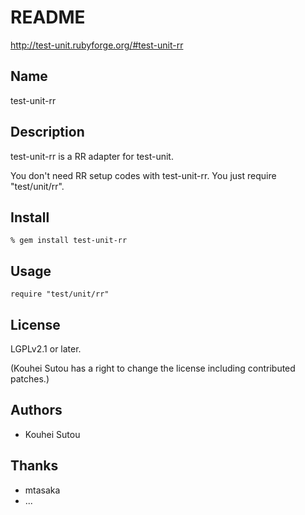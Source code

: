 # README

http://test-unit.rubyforge.org/#test-unit-rr

## Name

test-unit-rr

## Description

test-unit-rr is a RR adapter for test-unit.

You don't need RR setup codes with test-unit-rr. You just require
"test/unit/rr".

## Install

    % gem install test-unit-rr

## Usage

    require "test/unit/rr"

## License

LGPLv2.1 or later.

(Kouhei Sutou has a right to change the license including
contributed patches.)

## Authors

* Kouhei Sutou

## Thanks

* mtasaka
* ...
